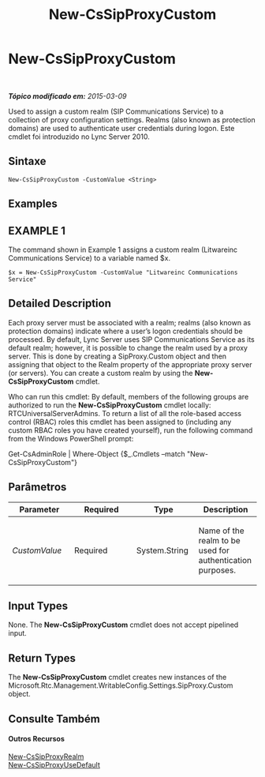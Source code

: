 ﻿---
title: New-CsSipProxyCustom
TOCTitle: New-CsSipProxyCustom
ms:assetid: 3dc75cb0-c3d2-48bd-af32-2b2034b655dd
ms:mtpsurl: https://technet.microsoft.com/pt-br/library/Gg425904(v=OCS.15)
ms:contentKeyID: 49306473
ms.date: 05/19/2016
mtps_version: v=OCS.15
ms.translationtype: HT
---

# New-CsSipProxyCustom

 

_**Tópico modificado em:** 2015-03-09_

Used to assign a custom realm (SIP Communications Service) to a collection of proxy configuration settings. Realms (also known as protection domains) are used to authenticate user credentials during logon. Este cmdlet foi introduzido no Lync Server 2010.

## Sintaxe

    New-CsSipProxyCustom -CustomValue <String>

## Examples

## EXAMPLE 1

The command shown in Example 1 assigns a custom realm (Litwareinc Communications Service) to a variable named $x.

    $x = New-CsSipProxyCustom -CustomValue "Litwareinc Communications Service"

## Detailed Description

Each proxy server must be associated with a realm; realms (also known as protection domains) indicate where a user’s logon credentials should be processed. By default, Lync Server uses SIP Communications Service as its default realm; however, it is possible to change the realm used by a proxy server. This is done by creating a SipProxy.Custom object and then assigning that object to the Realm property of the appropriate proxy server (or servers). You can create a custom realm by using the **New-CsSipProxyCustom** cmdlet.

Who can run this cmdlet: By default, members of the following groups are authorized to run the **New-CsSipProxyCustom** cmdlet locally: RTCUniversalServerAdmins. To return a list of all the role-based access control (RBAC) roles this cmdlet has been assigned to (including any custom RBAC roles you have created yourself), run the following command from the Windows PowerShell prompt:

Get-CsAdminRole | Where-Object {$\_.Cmdlets –match "New-CsSipProxyCustom"}

## Parâmetros


<table>
<colgroup>
<col style="width: 25%" />
<col style="width: 25%" />
<col style="width: 25%" />
<col style="width: 25%" />
</colgroup>
<thead>
<tr class="header">
<th>Parameter</th>
<th>Required</th>
<th>Type</th>
<th>Description</th>
</tr>
</thead>
<tbody>
<tr class="odd">
<td><p><em>CustomValue</em></p></td>
<td><p>Required</p></td>
<td><p>System.String</p></td>
<td><p>Name of the realm to be used for authentication purposes.</p></td>
</tr>
</tbody>
</table>


## Input Types

None. The **New-CsSipProxyCustom** cmdlet does not accept pipelined input.

## Return Types

The **New-CsSipProxyCustom** cmdlet creates new instances of the Microsoft.Rtc.Management.WritableConfig.Settings.SipProxy.Custom object.

## Consulte Também

#### Outros Recursos

[New-CsSipProxyRealm](new-cssipproxyrealm.md)  
[New-CsSipProxyUseDefault](new-cssipproxyusedefault.md)

